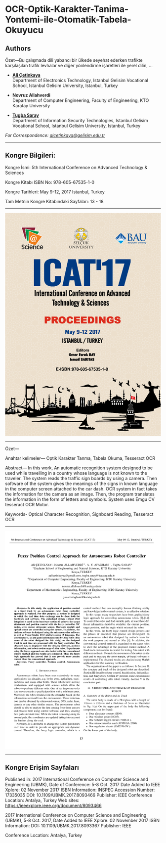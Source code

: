 # OCR-Optik-Karakter-Tanima-Yontemi-ile-Otomatik-Tabela-Okuyucu

## Authors

Özet—Bu çalışmada dili yabancı bir ülkede seyehat ederken trafikte karşılaşılan trafik levhalar ve diğer yönlendirme işaretleri ile yerel dilin, ...

- **[Ali Çetinkaya](https://scholar.google.com.tr/citations?user=XSEW-NcAAAAJ)**     
Department of Electronics Technology, Istanbul Gelisim Vocational School, Istanbul Gelisim University, Istanbul, Turkey  

- **Novruz Allahverdi**    
Department of Computer Engineering, Faculty of Engineering, KTO Karatay University

- **[Tugba Saray](https://scholar.google.com.tr/citations?user=TL74kPEAAAAJ)**   
Department of Information Security Technologies, Istanbul Gelisim Vocational School, Istanbul Gelisim University, Istanbul, Turkey

*For Correspondence: alcetinkaya@gelisim.edu.tr*

---

## Kongre Bilgileri: 

Kongre İsmi: 5th International Conference on Advanced Technology & Sciences

Kongre Kitabı ISBN No: 978-605-67535-1-0

Kongre Tarihleri: May 9-12, 2017 Istanbul, Turkey

Tam Metnin Kongre Kitabındaki Sayfaları: 13 - 18

---

![AlternatifMetin](https://github.com/acetinkaya/Fuzzy-Position-Control-Approach-For-An-Autonomous-Robot-Controller/blob/master/icat-conferance.png)

---

Özet—

Anahtar kelimeler— Optik Karakter Tanma, Tabela Okuma, Tesseract OCR 

Abstract— In this work, An automatic recognition system designed to be used while travelling in a country whose language is not known to the traveler. The system reads the traffic sign boards by using a camera. Then software of the system gives the meanings of the signs in known language in the computer screen attached to the car dash. OCR system in fact takes the information for the camera as an image. Then, the program translates the information in the form of letters and symbols. System uses Emgu CV tesseract OCR Motor.

Keywords- Optical Character Recognition, Signboard Reading, Tesseract OCR

---

![AlternatifMetin](https://github.com/acetinkaya/Fuzzy-Position-Control-Approach-For-An-Autonomous-Robot-Controller/blob/master/icat17-calismasi.png)

---

##  Kongre Erişim Sayfaları


Published in: 2017 International Conference on Computer Science and Engineering (UBMK), Date of Conference: 5-8 Oct. 2017
Date Added to IEEE Xplore: 02 November 2017
ISBN Information:
INSPEC Accession Number: 17335035
DOI: 10.1109/UBMK.2017.8093466
Publisher: IEEE
Conference Location: Antalya, Turkey
Web sites: https://ieeexplore.ieee.org/document/8093466


2017 International Conference on Computer Science and Engineering (UBMK), 5-8 Oct. 2017, Date Added to IEEE Xplore: 02 November 2017
ISBN Information: DOI: 10.1109/UBMK.2017.8093367
Publisher: IEEE

Conference Location: Antalya, Turkey
